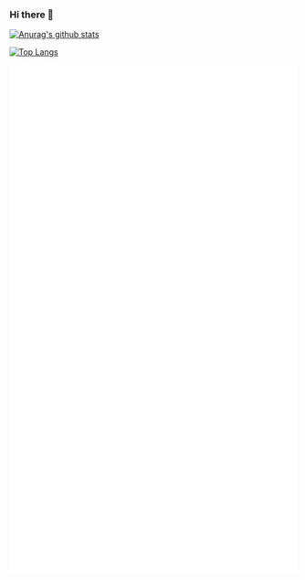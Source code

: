 ### Hi there 👋

[![Anurag's github stats](https://github-readme-stats.vercel.app/api?username=varszakaryan&show_icons=true&include_all_commits=true&count_private=true&theme=buefy&hide=issues,contribs)](https://github.com/anuraghazra/github-readme-stats)

[![Top Langs](https://github-readme-stats.vercel.app/api/top-langs/?username=varszakaryan&hide=html,css)](https://github.com/anuraghazra/github-readme-stats)

![Metrics](./github-metrics.svg)
